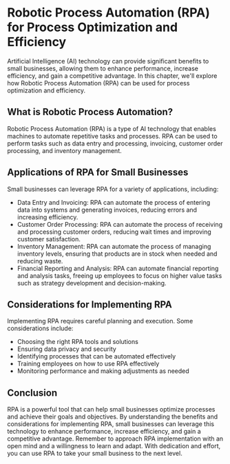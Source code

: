 Robotic Process Automation (RPA) for Process Optimization and Efficiency
===============================================================================================================================================

Artificial Intelligence (AI) technology can provide significant benefits to small businesses, allowing them to enhance performance, increase efficiency, and gain a competitive advantage. In this chapter, we'll explore how Robotic Process Automation (RPA) can be used for process optimization and efficiency.

What is Robotic Process Automation?
-----------------------------------

Robotic Process Automation (RPA) is a type of AI technology that enables machines to automate repetitive tasks and processes. RPA can be used to perform tasks such as data entry and processing, invoicing, customer order processing, and inventory management.

Applications of RPA for Small Businesses
----------------------------------------

Small businesses can leverage RPA for a variety of applications, including:

* Data Entry and Invoicing: RPA can automate the process of entering data into systems and generating invoices, reducing errors and increasing efficiency.
* Customer Order Processing: RPA can automate the process of receiving and processing customer orders, reducing wait times and improving customer satisfaction.
* Inventory Management: RPA can automate the process of managing inventory levels, ensuring that products are in stock when needed and reducing waste.
* Financial Reporting and Analysis: RPA can automate financial reporting and analysis tasks, freeing up employees to focus on higher value tasks such as strategy development and decision-making.

Considerations for Implementing RPA
-----------------------------------

Implementing RPA requires careful planning and execution. Some considerations include:

* Choosing the right RPA tools and solutions
* Ensuring data privacy and security
* Identifying processes that can be automated effectively
* Training employees on how to use RPA effectively
* Monitoring performance and making adjustments as needed

Conclusion
----------

RPA is a powerful tool that can help small businesses optimize processes and achieve their goals and objectives. By understanding the benefits and considerations for implementing RPA, small businesses can leverage this technology to enhance performance, increase efficiency, and gain a competitive advantage. Remember to approach RPA implementation with an open mind and a willingness to learn and adapt. With dedication and effort, you can use RPA to take your small business to the next level.
